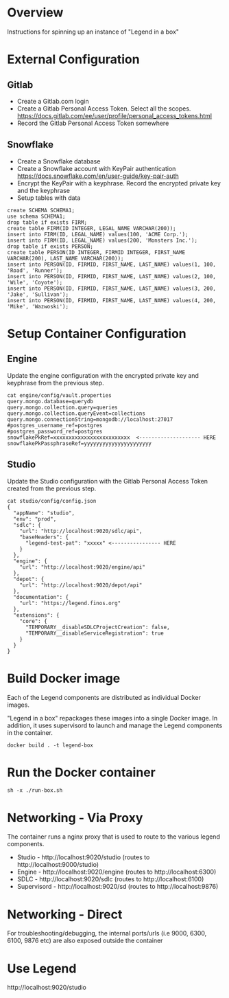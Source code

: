# Overview 

Instructions for spinning up an instance of "Legend in a box"

# External Configuration

## Gitlab 

* Create a Gitlab.com login 
* Create a Gitlab Personal Access Token. Select all the scopes. https://docs.gitlab.com/ee/user/profile/personal_access_tokens.html 
* Record the Gitlab Personal Access Token somewhere

## Snowflake 

* Create a Snowflake database 
* Create a Snowflake account with KeyPair authentication https://docs.snowflake.com/en/user-guide/key-pair-auth
* Encrypt the KeyPair with a keyphrase. Record the encrypted private key and the keyphrase
* Setup tables with data 
```
create SCHEMA SCHEMA1;
use schema SCHEMA1;
drop table if exists FIRM;
create table FIRM(ID INTEGER, LEGAL_NAME VARCHAR(200));
insert into FIRM(ID, LEGAL_NAME) values(100, 'ACME Corp.');
insert into FIRM(ID, LEGAL_NAME) values(200, 'Monsters Inc.');
drop table if exists PERSON;
create table PERSON(ID INTEGER, FIRMID INTEGER, FIRST_NAME VARCHAR(200), LAST_NAME VARCHAR(200));
insert into PERSON(ID, FIRMID, FIRST_NAME, LAST_NAME) values(1, 100, 'Road', 'Runner');
insert into PERSON(ID, FIRMID, FIRST_NAME, LAST_NAME) values(2, 100, 'Wile', 'Coyote');
insert into PERSON(ID, FIRMID, FIRST_NAME, LAST_NAME) values(3, 200, 'Jake', 'Sullivan');
insert into PERSON(ID, FIRMID, FIRST_NAME, LAST_NAME) values(4, 200, 'Mike', 'Wazwoski');
```

# Setup Container Configuration

## Engine 

Update the engine configuration with the encrypted private key and keyphrase from the previous step.

```
cat engine/config/vault.properties
query.mongo.database=querydb
query.mongo.collection.query=queries
query.mongo.collection.queryEvent=collections
query.mongo.connectionString=mongodb://localhost:27017
#postgres_username_ref=postgres
#postgres_password_ref=postgres
snowflakePkRef=xxxxxxxxxxxxxxxxxxxxxxxxx  <-------------------- HERE
snowflakePkPassphraseRef=yyyyyyyyyyyyyyyyyyyyyy
```

## Studio

Update the Studio configuration with the Gitlab Personal Access Token created from the previous step.

```
cat studio/config/config.json
{
  "appName": "studio",
  "env": "prod",
  "sdlc": {
    "url": "http://localhost:9020/sdlc/api",
    "baseHeaders": {
      "legend-test-pat": "xxxxx" <---------------- HERE
    }
  },
  "engine": {
    "url": "http://localhost:9020/engine/api"
  },
  "depot": {
    "url": "http://localhost:9020/depot/api"
  },
  "documentation": {
    "url": "https://legend.finos.org"
  },
  "extensions": {
    "core": {
      "TEMPORARY__disableSDLCProjectCreation": false,
      "TEMPORARY__disableServiceRegistration": true
    }
  }
}
```

# Build Docker image 

Each of the Legend components are distributed as individual Docker images. 

"Legend in a box" repackages these images into a single Docker image. In addition, it uses supervisord to launch and manage the Legend components in the container.


```
docker build . -t legend-box
```

# Run the Docker container

```
sh -x ./run-box.sh
```

# Networking - Via Proxy 

The container runs a nginx proxy that is used to route to the various legend components.

* Studio - http://localhost:9020/studio  (routes to http://localhost:9000/studio)
* Engine - http://localhost:9020/engine (routes to http://localhost:6300)
* SDLC - http://localhost:9020/sdlc (routes to http://localhost:6100)
* Supervisord - http://localhost:9020/sd (routes to http://localhost:9876)

# Networking - Direct

For troubleshooting/debugging, the internal ports/urls (i.e 9000, 6300, 6100, 9876 etc) are also exposed outside the container

# Use Legend 

http://localhost:9020/studio

